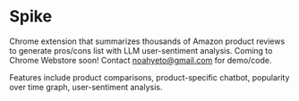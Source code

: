 # Spike
Chrome extension that summarizes thousands of Amazon product reviews to generate pros/cons list with LLM user-sentiment analysis. Coming to Chrome Webstore soon! Contact noahyeto@gmail.com for demo/code.

Features include product comparisons, product-specific chatbot, popularity over time graph, user-sentiment analysis. 
